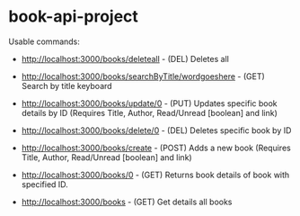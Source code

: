 # book-api-project

Usable commands:

- <http://localhost:3000/books/deleteall> - (DEL) Deletes all

- <http://localhost:3000/books/searchByTitle/wordgoeshere> - (GET) Search by title keyboard

- <http://localhost:3000/books/update/0> - (PUT) Updates specific book details by ID (Requires Title, Author, Read/Unread [boolean] and link)

- <http://localhost:3000/books/delete/0> - (DEL) Deletes specific book by ID

- <http://localhost:3000/books/create> - (POST) Adds a new book (Requires Title, Author, Read/Unread [boolean] and link)

- <http://localhost:3000/books/0> - (GET) Returns book details of book with specified ID.

- <http://localhost:3000/books> - (GET) Get details all books
